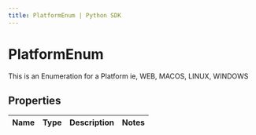 ```yaml
---
title: PlatformEnum | Python SDK
---
```


# PlatformEnum

This is an Enumeration for a Platform ie, WEB, MACOS, LINUX, WINDOWS

## Properties

Name | Type | Description | Notes
------------ | ------------- | ------------- | -------------



